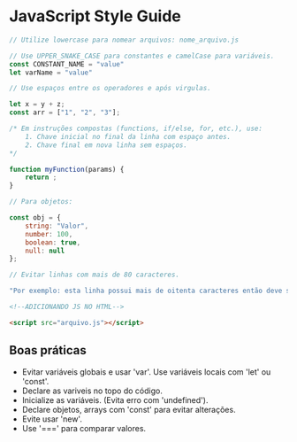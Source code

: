 # JavaScript Style Guide

```javascript
// Utilize lowercase para nomear arquivos: nome_arquivo.js
```

```javascript
// Use UPPER_SNAKE_CASE para constantes e camelCase para variáveis.
const CONSTANT_NAME = "value" 
let varName = "value"
```

```javascript
// Use espaços entre os operadores e após virgulas.

let x = y + z;
const arr = ["1", "2", "3"];
```

```javascript
/* Em instruções compostas (functions, if/else, for, etc.), use:
    1. Chave inicial no final da linha com espaço antes.
    2. Chave final em nova linha sem espaços. 
*/

function myFunction(params) {
    return ;
}

```

```javascript
// Para objetos:

const obj = {
    string: "Valor",
    number: 100,
    boolean: true,
    null: null
};

```

```javascript
// Evitar linhas com mais de 80 caracteres.

"Por exemplo: esta linha possui mais de oitenta caracteres então deve ser quebrada linhas menores"
```

```html
<!--ADICIONANDO JS NO HTML-->

<script src="arquivo.js"></script>

```

## Boas práticas

- Evitar variáveis globais e usar 'var'. Use variáveis locais com 'let' ou 'const'.
- Declare as variveis no topo do código.
- Inicialize as variáveis. (Evita erro com 'undefined').
- Declare objetos, arrays com 'const' para evitar alterações.
- Evite usar 'new'.
- Use '===' para comparar valores.
